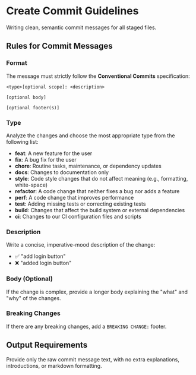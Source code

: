 # Create Commit Guidelines

Writing clean, semantic commit messages for all staged files.

## Rules for Commit Messages

### Format
The message must strictly follow the **Conventional Commits** specification:
```
<type>[optional scope]: <description>

[optional body]

[optional footer(s)]
```

### Type
Analyze the changes and choose the most appropriate type from the following list:

- **feat**: A new feature for the user
- **fix**: A bug fix for the user  
- **chore**: Routine tasks, maintenance, or dependency updates
- **docs**: Changes to documentation only
- **style**: Code style changes that do not affect meaning (e.g., formatting, white-space)
- **refactor**: A code change that neither fixes a bug nor adds a feature
- **perf**: A code change that improves performance
- **test**: Adding missing tests or correcting existing tests
- **build**: Changes that affect the build system or external dependencies
- **ci**: Changes to our CI configuration files and scripts

### Description
Write a concise, imperative-mood description of the change:
- ✅ "add login button" 
- ❌ "added login button"

### Body (Optional)
If the change is complex, provide a longer body explaining the "what" and "why" of the changes.

### Breaking Changes
If there are any breaking changes, add a `BREAKING CHANGE:` footer.

## Output Requirements
Provide only the raw commit message text, with no extra explanations, introductions, or markdown formatting.